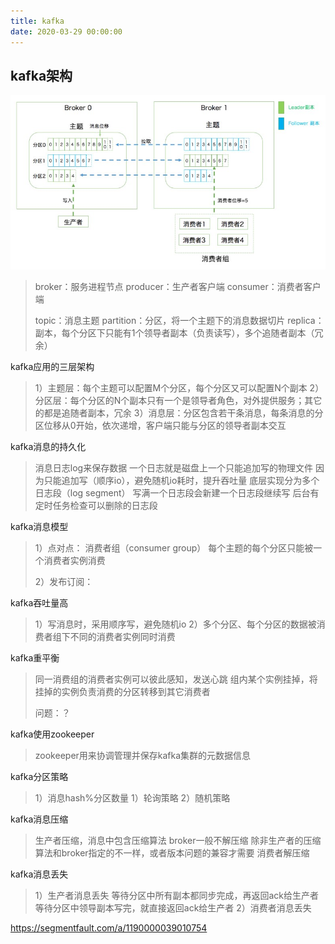 ```yaml
---
title: kafka
date: 2020-03-29 00:00:00
---
```


## kafka架构

![kafka架构](../../../resource/kafka_kafka架构.jpg)

>broker：服务进程节点
>producer：生产者客户端
>consumer：消费者客户端
>
>topic：消息主题
>partition：分区，将一个主题下的消息数据切片
>replica：副本，每个分区下只能有1个领导者副本（负责读写），多个追随者副本（冗余）

kafka应用的三层架构
>1）主题层：每个主题可以配置M个分区，每个分区又可以配置N个副本
>2）分区层：每个分区的N个副本只有一个是领导者角色，对外提供服务；其它的都是追随者副本，冗余
>3）消息层：分区包含若干条消息，每条消息的分区位移从0开始，依次递增，客户端只能与分区的领导者副本交互

kafka消息的持久化
>消息日志log来保存数据
>一个日志就是磁盘上一个只能追加写的物理文件
>因为只能追加写（顺序io），避免随机io耗时，提升吞吐量
>底层实现分为多个日志段（log segment）
>写满一个日志段会新建一个日志段继续写
>后台有定时任务检查可以删除的日志段

kafka消息模型
>1）点对点：
>消费者组（consumer group）
>每个主题的每个分区只能被一个消费者实例消费
>
> 
>2）发布订阅： 

kafka吞吐量高
>1）写消息时，采用顺序写，避免随机io
>2）多个分区、每个分区的数据被消费者组下不同的消费者实例同时消费

kafka重平衡
>同一消费组的消费者实例可以彼此感知，发送心跳
>组内某个实例挂掉，将挂掉的实例负责消费的分区转移到其它消费者
> 
>问题：？

kafka使用zookeeper
>zookeeper用来协调管理并保存kafka集群的元数据信息
>

kafka分区策略
>1）消息hash%分区数量
>1）轮询策略
>2）随机策略


kafka消息压缩
>生产者压缩，消息中包含压缩算法
>broker一般不解压缩
>除非生产者的压缩算法和broker指定的不一样，或者版本问题的兼容才需要
>消费者解压缩 

kafka消息丢失
>1）生产者消息丢失
>等待分区中所有副本都同步完成，再返回ack给生产者
>等待分区中领导副本写完，就直接返回ack给生产者
>2）消费者消息丢失
> 

https://segmentfault.com/a/1190000039010754


##


